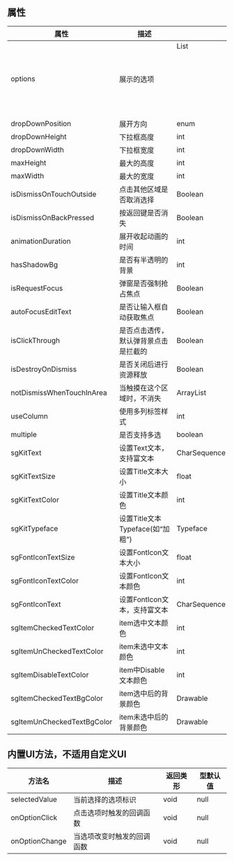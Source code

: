 ## 属性
| 属性 | 描述 | 类形 | 型默认值 |
| --- |----|----|---|
| options | 展示的选项 | List<Object> | null |
| dropDownPosition | 展开方向 | enum | Top |
| dropDownHeight | 下拉框高度 | int | 0 |
| dropDownWidth | 下拉框宽度 | int | 0 |
| maxHeight | 最大的高度 | int | 0 |
| maxWidth | 最大的宽度 | int | 0 |
| isDismissOnTouchOutside | 点击其他区域是否取消选择 | Boolean | true |
| isDismissOnBackPressed | 按返回键是否消失 | Boolean | true |
| animationDuration | 展开收起动画的时间 | int | 300 |
| hasShadowBg | 是否有半透明的背景 | int | true |
| isRequestFocus | 弹窗是否强制抢占焦点 | Boolean | true |
| autoFocusEditText | 是否让输入框自动获取焦点 | Boolean | true |
| isClickThrough | 是否点击透传，默认弹背景点击是拦截的 | Boolean | true |
| isDestroyOnDismiss | 是否关闭后进行资源释放 | Boolean | true |
| notDismissWhenTouchInArea | 当触摸在这个区域时，不消失 | ArrayList<Rect> | null |
| useColumn | 使用多列标签样式 | int | 3 |
| multiple | 是否支持多选 | boolean | false |
| sgKitText | 设置Text文本，支持富文本 | CharSequence | 内容 |
| sgKitTextSize | 设置Title文本大小 | float | 16sp |
| sgKitTextColor | 设置Title文本颜色 | int | #222222 |
| sgKitTypeface | 设置Title文本Typeface(如“加粗”) | Typeface | Typeface.DEFAULT |
| sgFontIconTextSize | 设置FontIcon文本大小 | float | 16sp |
| sgFontIconTextColor | 设置FontIcon文本颜色 | int | #222222 |
| sgFontIconText | 设置FontIcon文本，支持富文本 | CharSequence | &#xe98d; |
| sgItemCheckedTextColor | item选中文本颜色 | int | #FF8100 |
| sgItemUnCheckedTextColor | item未选中文本颜色 | int | #222222 |
| sgItemDisableTextColor | item中Disable文本颜色 | int | #CCCCCC |
| sgItemCheckedTextBgColor | item选中后的背景颜色 | Drawable | - |
| sgItemUnCheckedTextBgColor | item未选中后的背景颜色 | Drawable | - |

## 内置UI方法，不适用自定义UI
| 方法名 | 描述 | 返回类形 | 型默认值 |
| --- | --- | ---| ---|
| selectedValue | 当前选择的选项标识 | void | null |
| onOptionClick | 点击选项时触发的回调函数 | void | null |
| onOptionChange | 当选项改变时触发的回调函数 | void | null |

